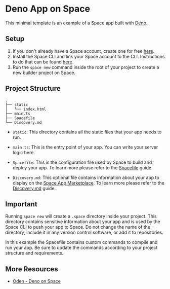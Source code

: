 # Deno App on Space

This minimal template is an example of a Space app built with [Deno](https://deno.land).

## Setup

1. If you don't already have a Space account, create one for free [here](https://deta.space/signup).
2. Install the Space CLI and link your Space account to the CLI. Instructions to do that can be found [here](https://deta.space/docs/en/basics/cli).
3. Run the `space new` command inside the root of your project to create a new builder project on Space.

## Project Structure

```text
.
├── static
│   └── index.html
├── main.ts
├── Spacefile
└── Discovery.md
```

- `static`: This directory contains all the static files that your app needs to run.
  
- `main.ts`: This is the entry point of your app. You can write your server logic here.
  
- `Spacefile`: This is the configuration file used by Space to build and deploy your app. To learn more please refer to the [Spacefile](https://deta.space/docs/en/reference/spacefile#whats-the-spacefile) guide.

- `Discovery.md`: This optional file contains information about your app to display on the [Space App Marketplace](https://deta.space/discovery). To learn more please refer to the [Discovery.md](https://deta.space/docs/en/reference/discovery) guide.

## Important

Running `space new` will create a `.space` directory inside your project. This directory contains sensitive information about your app and is used by the Space CLI to push your app to Space. Do not change the name of the directory, include it in any version control software, or add it to repositories.

In this example the Spacefile contains custom commands to compile and run your app. Be sure to update the commands according to your project structure and requirements.

## More Resources

- [Oden - Deno on Space](https://github.com/abdelhai/oden)
